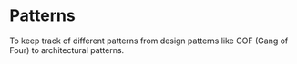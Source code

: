 # Patterns
To keep track of different patterns from design patterns like GOF (Gang of Four) to architectural patterns.

